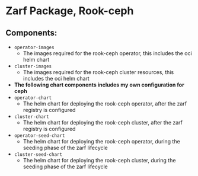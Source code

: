 # Zarf Package, Rook-ceph

## Components:
- `operator-images`
    - The images required for the rook-ceph operator, this includes the oci helm chart
- `cluster-images`
    - The images required for the rook-ceph cluster resources, this includes the oci helm chart
- **The following chart components includes my own configuration for ceph**
- `operator-chart`
    - The helm chart for deploying the rook-ceph operator, after the zarf registry is configured
- `cluster-chart`
    - The helm chart for deploying the rook-ceph cluster, after the zarf registry is configured
- `operator-seed-chart`
    - The helm chart for deploying  the rook-ceph operator, during the seeding phase of the zarf lifecycle
- `cluster-seed-chart`
    - The helm chart for deploying the rook-ceph cluster, during the seeding phase of the zarf lifecycle
